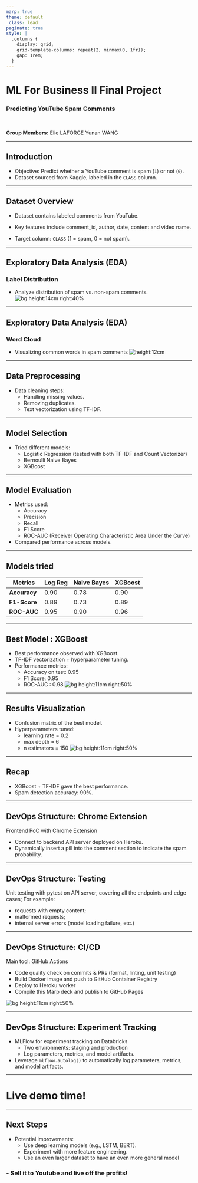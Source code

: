 ```yaml
---
marp: true
theme: default
_class: lead
paginate: true
style: |
  .columns {
    display: grid;
    grid-template-columns: repeat(2, minmax(0, 1fr));
    gap: 1rem;
  }
---
```


# **ML For Business II Final Project**
### Predicting YouTube Spam Comments

<br>

**Group Members:**
Elie LAFORGE
Yunan WANG


---

## **Introduction**
- Objective: Predict whether a YouTube comment is spam (`1`) or not (`0`).
- Dataset sourced from Kaggle, labeled in the `CLASS` column.

---

## **Dataset Overview**
- Dataset contains labeled comments from YouTube.
- Key features include comment_id, author, date, content and video name.

- Target column: `CLASS` (1 = spam, 0 = not spam).

---

## **Exploratory Data Analysis (EDA)**
### Label Distribution

- Analyze distribution of spam vs. non-spam comments.
![bg height:14cm right:40%](./Screenshots/labelled%20distrib.png)

---
## **Exploratory Data Analysis (EDA)**
### Word Cloud

- Visualizing common words in spam comments
![height:12cm](./assets/wordcloud.png)
---
## **Data Preprocessing**
- Data cleaning steps:
  - Handling missing values.
  - Removing duplicates.
  - Text vectorization using TF-IDF.

---

## **Model Selection**
- Tried different models:
  - Logistic Regression (tested with both TF-IDF and Count Vectorizer)
  - Bernoulli Naive Bayes
  - XGBoost
---

## **Model Evaluation**
- Metrics used:
  - Accuracy
  - Precision
  - Recall
  - F1 Score
  - ROC-AUC (Receiver Operating Characteristic Area Under the Curve)
- Compared performance across models.

---
## **Models tried**

| Metrics   | Log Reg   | Naive Bayes   | XGBoost   |
|------------|------------|------------|------------|
| **Accuracy** | 0.90 | 0.78 | 0.90|
|**F1-Score** | 0.89 | 0.73 | 0.89 |
| **ROC-AUC** | 0.95 | 0.90 | 0.96 |
---
## **Best Model : XGBoost**
- Best performance observed with XGBoost. 
- TF-IDF vectorization + hyperparameter tuning.
- Performance metrics:
  - Accuracy on test: 0.95
  - F1 Score: 0.95
  - ROC-AUC : 0.98
![bg height:11cm right:50% ](./assets/roc-auc.png)

---

## **Results Visualization**
- Confusion matrix of the best model.
- Hyperparameters tuned:
  - learning rate = 0.2
  - max depth = 6
  - n estimators = 150
![bg height:11cm right:50% ](./assets/confusion%20matrix%200.65.png)

---

## **Recap**
- XGBoost + TF-IDF gave the best performance.
- Spam detection accuracy: 90%.


---

## **DevOps Structure: Chrome Extension** 

Frontend PoC with Chrome Extension

- Connect to backend API server deployed on Heroku.
- Dynamically insert a pill into the comment section to indicate the spam probability.


---

## **DevOps Structure: Testing**

Unit testing with pytest on API server, covering all the endpoints and edge cases; For example: 

- requests with empty content;
- malformed requests;
- internal server errors (model loading failure, etc.)

---

## **DevOps Structure: CI/CD**

Main tool: GitHub Actions

- Code quality check on commits & PRs (format, linting, unit testing)
- Build Docker image and push to GitHub Container Registry
- Deploy to Heroku worker
- Compile this Marp deck and publish to GitHub Pages

![bg height:11cm right:50% ](./assets/workflows.png)

---

## **DevOps Structure: Experiment Tracking**

- MLFlow for experiment tracking on Databricks
  - Two environments: staging and production
  - Log parameters, metrics, and model artifacts.
- Leverage `mlflow.autolog()` to automatically log parameters, metrics, and model artifacts.

---

# Live demo time!

---

## **Next Steps**
- Potential improvements:
  - Use deep learning models (e.g., LSTM, BERT).
  - Experiment with more feature engineering.
  - Use an even larger dataset to have an even more general model

### **- Sell it to Youtube and live off the profits!**
